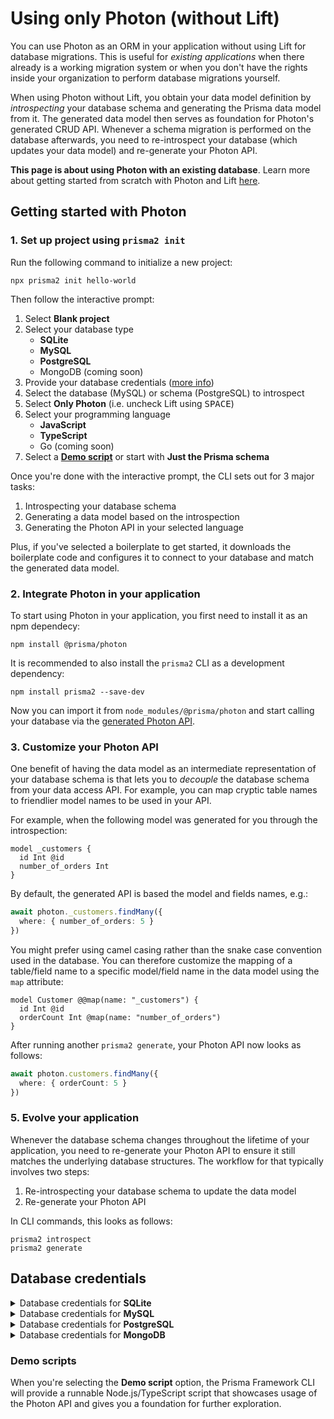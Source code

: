 # Using only Photon (without Lift)

You can use Photon as an ORM in your application without using Lift for database migrations. This is useful for _existing applications_ when there already is a working migration system or when you don't have the rights inside your organization to perform database migrations yourself.

When using Photon without Lift, you obtain your data model definition by _introspecting_ your database schema and generating the Prisma data model from it. The generated data model then serves as foundation for Photon's generated CRUD API. Whenever a schema migration is performed on the database afterwards, you need to re-introspect your database (which updates your data model) and re-generate your Photon API.

**This page is about using Photon with an existing database**. Learn more about getting started from scratch with Photon and Lift [here](./).

## Getting started with Photon

### 1. Set up project using `prisma2 init`

Run the following command to initialize a new project:

```
npx prisma2 init hello-world
```

Then follow the interactive prompt:

1. Select **Blank project**
1. Select your database type
    - **SQLite**
    - **MySQL**
    - **PostgreSQL**
    - MongoDB (coming soon)
1. Provide your database credentials ([more info](#database-credentials))
1. Select the database (MySQL) or schema (PostgreSQL) to introspect
1. Select **Only Photon** (i.e. uncheck Lift using <kbd>SPACE</kbd>)
1. Select your programming language
    - **JavaScript**
    - **TypeScript**
    - Go (coming soon)
1. Select a [**Demo script**](#demo-scripts) or start with **Just the Prisma schema**

Once you're done with the interactive prompt, the CLI sets out for 3 major tasks:

1. Introspecting your database schema
1. Generating a data model based on the introspection
1. Generating the Photon API in your selected language

Plus, if you've selected a boilerplate to get started, it downloads the boilerplate code and configures it to connect to your database and match the generated data model.

### 2. Integrate Photon in your application

To start using Photon in your application, you first need to install it as an npm dependecy:

```
npm install @prisma/photon
```

It is recommended to also install the `prisma2` CLI as a development dependency:

```
npm install prisma2 --save-dev
```

Now you can import it from `node_modules/@prisma/photon` and start calling your database via the [generated Photon API](./api.md).

### 3. Customize your Photon API

One benefit of having the data model as an intermediate representation of your database schema is that lets you to _decouple_ the database schema from your data access API. For example, you can map cryptic table names to friendlier model names to be used in your API.

For example, when the following model was generated for you through the introspection:

```prisma
model _customers {
  id Int @id
  number_of_orders Int
}
```

By default, the generated API is based the model and fields names, e.g.:

```ts
await photon._customers.findMany({
  where: { number_of_orders: 5 }
})
```

You might prefer using camel casing rather than the snake case convention used in the database. You can therefore customize the mapping of a table/field name to a specific model/field name in the data model using the `map` attribute:

```prisma
model Customer @@map(name: "_customers") {
  id Int @id
  orderCount Int @map(name: "number_of_orders")
}
```

After running another `prisma2 generate`, your Photon API now looks as follows:

```ts
await photon.customers.findMany({
  where: { orderCount: 5 }
})
```

### 5. Evolve your application

Whenever the database schema changes throughout the lifetime of your application, you need to re-generate your Photon API to ensure it still matches the underlying database structures. The workflow for that typically involves two steps:

1. Re-introspecting your database schema to update the data model
1. Re-generate your Photon API

In CLI commands, this looks as follows:

```
prisma2 introspect
prisma2 generate
```

## Database credentials

<Details><Summary>Database credentials for <strong>SQLite</strong></Summary>
<br />
When using SQLite, you need to provide the _file path_ to your existing SQLite database file.

</Details>

<Details><Summary>Database credentials for <strong>MySQL</strong></Summary>
<br />
When using MySQL, you need to provide the following information to connect your existing MySQL database server:

- **Host**: The IP address/domain of your database server, e.g. `localhost`.
- **Post**: The port on which your database server listens, e.g. `5432` (PostgreSQL) or `3306` (MySQL).
- **User**: The database user, e.g. `admin`.
- **Password**: The password for the database user.
- **SSL**: Whether or not your database server uses SSL.

Once provided, the CLI will prompt you to select one of the existing **databases** on your MySQL server for introspection.

</Details>

<Details><Summary>Database credentials for <strong>PostgreSQL</strong></Summary>
<br />
When using PostgreSQL, you need to provide the following information to connect your existing PostgreSQL database server:

- **Host**: The IP address/domain of your database server, e.g. `localhost`.
- **Post**: The port on which your database server listens, e.g. `5432` (PostgreSQL) or `3306` (MySQL).
- **Database**: The name of the database which contains the schema to introspect. 
- **User**: The database user, e.g. `admin`.
- **Password**: The password for the database user.
- **SSL**: Whether or not your database server uses SSL.

Once provided, the CLI will prompt you to select one of the existing **schemas** on your PostgreSQL server for introspection.

</Details>

<Details><Summary>Database credentials for <strong>MongoDB</strong></Summary>
<br />
When using MongoDB, you need to provide your [MongoDB connection string](https://docs.mongodb.com/manual/reference/connection-string), e.g. `http://user1:myPassword@localhost:27017/admin`. Note that this must include the database credentials as well as the [`authSource`](https://docs.mongodb.com/manual/reference/connection-string/#authentication-options) database that's storing the credentials of your MongoDB `admin` user (by default it is often called `admin`).

</Details>

### Demo scripts

When you're selecting the **Demo script** option, the Prisma Framework CLI will provide a runnable Node.js/TypeScript script that showcases usage of the Photon API and gives you a foundation for further exploration.